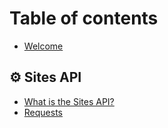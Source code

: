 # Table of contents

* [Welcome](README.md)

## ⚙ Sites API

* [What is the Sites API?](sites-api/what-is-the-sites-api.md)
* [Requests](sites-api/requests.md)
